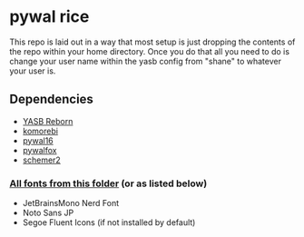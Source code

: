 # pywal rice

This repo is laid out in a way that most setup is just dropping the contents of the repo within your home directory. Once you do that all you need to do is change your user name within the yasb config from "shane" to whatever your user is.
## Dependencies
- <a href="https://github.com/amnweb/yasb">YASB Reborn</a>
- <a href="https://github.com/LGUG2Z/komorebi">komorebi</a>
- <a href="https://github.com/eylles/pywal16">pywal16</a>
- <a href="https://github.com/Frewacom/pywalfox">pywalfox</a>
- <a href="https://github.com/thefryscorer/schemer2">schemer2</a>
### <a href="https://github.com/shaneosu/yasbwal-dotfiles/tree/main/fonts"> All fonts from this folder</a> (or as listed below)
- JetBrainsMono Nerd Font
- Noto Sans JP
- Segoe Fluent Icons (if not installed by default)
